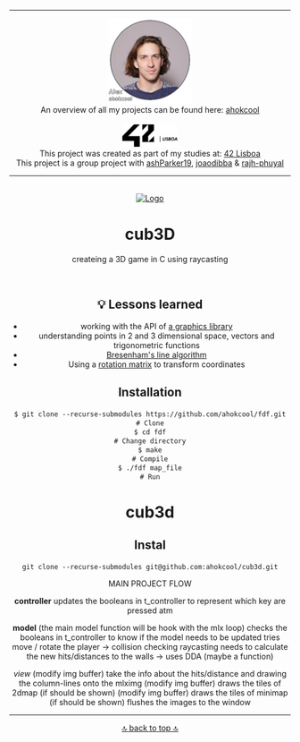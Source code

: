 <!-- ahokcool HEADER START-->
---
<a id="top"></a>
<div align="center">
  <a href="https://github.com/ahokcool/ahokcool/blob/main/README.md">
    <img src="images/alexgit.png" alt="Logo" width="150">
  </a><br>
An overview of all my projects can be found here: <a href="https://github.com/ahokcool/ahokcool/blob/main/README.md" target="_blank">ahokcool</a><br><br>
  <a href="https://www.42lisboa.com">
    <img src="images/logo42.svg" alt="Logo" width="100">
  </a><br>
  This project was created as part of my studies at: <a href="https://www.42lisboa.com" target="_blank">42 Lisboa</a><br>
  This project is a group project with 
	<a href="https://github.com/AshParker19" target="_blank">ashParker19</a>,
	<a href="https://github.com/joaodibba" target="_blank">joaodibba</a> &
	<a href="https://github.com/rajh-phuyal" target="_blank">rajh-phuyal</a><br
</div>

---
<!-- ahokcool HEADER END-->
<!-- PROJECT HEADER START -->
<br />
<div align="center">
  <a href="./">
    <img src="images/logo.gif" alt="Logo" width="600">
  </a>
  <h1 align="center">cub3D</h1>
<p align="center">
    createing a 3D game in C using raycasting
</p>
</div>
<br>
<!-- PROJECT HEADER END -->

## :bulb: Lessons learned
- working with the API of [a graphics library](https://github.com/42Paris/minilibx-linux)
- understanding points in 2 and 3 dimensional space, vectors and trigonometric functions
- [Bresenham's line algorithm](https://en.wikipedia.org/wiki/Bresenham%27s_line_algorithm)
- Using a [rotation matrix](https://en.wikipedia.org/wiki/Rotation_matrix) to transform coordinates

## Installation
```
$ git clone --recurse-submodules https://github.com/ahokcool/fdf.git    # Clone
$ cd fdf                                                                # Change directory
$ make                                                                  # Compile
$ ./fdf map_file                                                        # Run
```




# cub3d

## Instal

```
git clone --recurse-submodules git@github.com:ahokcool/cub3d.git
```

MAIN PROJECT FLOW
	
**controller**
	updates the booleans in t_controller to represent which key are pressed atm
	
**model**
	(the main model function will be hook with the mlx loop)
	checks the booleans in t_controller to know if the model needs to be updated
	tries move / rotate the player
		-> collision checking
	raycasting needs to calculate the new hits/distances to the walls
		-> uses DDA (maybe a function)
		
*view*
	(modify img buffer) take the info about the hits/distance and drawing the column-lines onto the mlximg
	(modify img buffer) draws the tiles of 2dmap (if should be shown)
	(modify img buffer) draws the tiles of minimap (if should be shown)
	flushes the images to the window
	
<!-- ahokcool FOOTER-->
---
<p align="center">
  <a href="#top">🔝 back to top 🔝</a>
</p>
